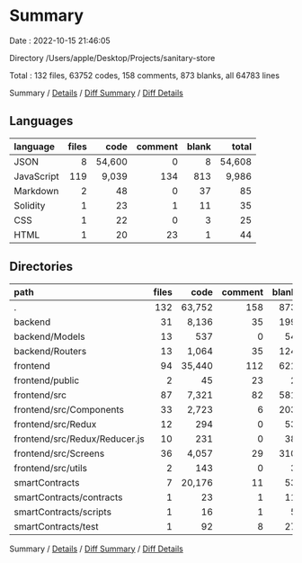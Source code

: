 # Summary

Date : 2022-10-15 21:46:05

Directory /Users/apple/Desktop/Projects/sanitary-store

Total : 132 files,  63752 codes, 158 comments, 873 blanks, all 64783 lines

Summary / [Details](details.md) / [Diff Summary](diff.md) / [Diff Details](diff-details.md)

## Languages
| language | files | code | comment | blank | total |
| :--- | ---: | ---: | ---: | ---: | ---: |
| JSON | 8 | 54,600 | 0 | 8 | 54,608 |
| JavaScript | 119 | 9,039 | 134 | 813 | 9,986 |
| Markdown | 2 | 48 | 0 | 37 | 85 |
| Solidity | 1 | 23 | 1 | 11 | 35 |
| CSS | 1 | 22 | 0 | 3 | 25 |
| HTML | 1 | 20 | 23 | 1 | 44 |

## Directories
| path | files | code | comment | blank | total |
| :--- | ---: | ---: | ---: | ---: | ---: |
| . | 132 | 63,752 | 158 | 873 | 64,783 |
| backend | 31 | 8,136 | 35 | 199 | 8,370 |
| backend/Models | 13 | 537 | 0 | 54 | 591 |
| backend/Routers | 13 | 1,064 | 35 | 124 | 1,223 |
| frontend | 94 | 35,440 | 112 | 621 | 36,173 |
| frontend/public | 2 | 45 | 23 | 2 | 70 |
| frontend/src | 87 | 7,321 | 82 | 581 | 7,984 |
| frontend/src/Components | 33 | 2,723 | 6 | 203 | 2,932 |
| frontend/src/Redux | 12 | 294 | 0 | 53 | 347 |
| frontend/src/Redux/Reducer.js | 10 | 231 | 0 | 38 | 269 |
| frontend/src/Screens | 36 | 4,057 | 29 | 310 | 4,396 |
| frontend/src/utils | 2 | 143 | 0 | 3 | 146 |
| smartContracts | 7 | 20,176 | 11 | 53 | 20,240 |
| smartContracts/contracts | 1 | 23 | 1 | 11 | 35 |
| smartContracts/scripts | 1 | 16 | 1 | 5 | 22 |
| smartContracts/test | 1 | 92 | 8 | 27 | 127 |

Summary / [Details](details.md) / [Diff Summary](diff.md) / [Diff Details](diff-details.md)